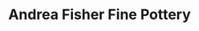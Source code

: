 ---
title: "Andrea Fisher Fine Pottery"
url: /santa-fe/andrea-fisher-fine-pottery/
shop: Raumausstattung
---